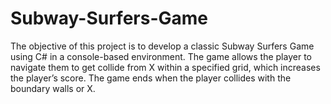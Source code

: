 # Subway-Surfers-Game
The objective of this project is to develop a classic Subway Surfers Game using C# in a console-based environment. The game allows the player to navigate them to get collide from X within a specified grid, which increases the player’s score. The game ends when the player collides with the boundary walls or X.
